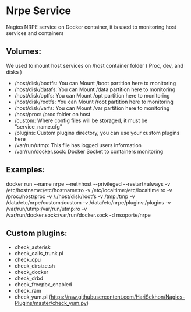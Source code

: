 # Nrpe Service 

Nagios NRPE service on Docker container, it is used to monitoring host services and containers


## Volumes:

We used to mount host services on /host container folder ( Proc, dev, and disks )

- /host/disk/bootfs: You can Mount /boot partition here to monitoring 
- /host/disk/datafs: You can Mount /data partition here to monitoring
- /host/disk/optfs: You can Mount /opt partition here to monitoring
- /host/disk/rootfs: You can Mount /root partition here to monitoring
- /host/disk/varfs: You can Mount /var partition here to monitoring
- /host/proc: /proc folder on host
- /custom: Where config files will be storaged, it must be "service_name.cfg" 
- /plugins: Custom plugins directory, you can use your custom plugins here
- /var/run/utmp: This file has logged users information 
- /var/run/docker.sock: Docker Socket to containers monitoring

## Examples:


docker run --name nrpe --net=host --privileged --restart=always -v /etc/hostname:/etc/hostname:ro -v /etc/localtime:/etc/localtime:ro -v /proc:/host/proc -v /:/host/disk/rootfs -v /tmp:/tmp -v /data/etc/nrpe/custom:/custom -v /data/etc/nrpe/plugins:/plugins -v /var/run/utmp:/var/run/utmp:ro -v /var/run/docker.sock:/var/run/docker.sock -d nsoporte/nrpe

## Custom plugins:

- check_asterisk
- check_calls_trunk.pl
- check_cpu
- check_dirsize.sh
- check_docker
- check_drbd
- check_freepbx_enabled
- check_ram
- check_yum.pl (https://raw.githubusercontent.com/HariSekhon/Nagios-Plugins/master/check_yum.py)